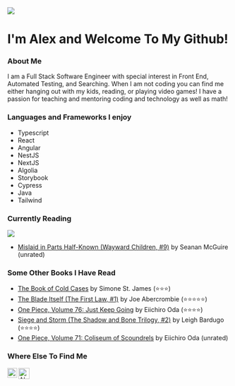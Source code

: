 <img src="https://c.tenor.com/-Kgr-uW4GA8AAAAi/hello.gif"/> 

# I'm Alex and Welcome To My Github!

### About Me
  I am a Full Stack Software Engineer with special interest in Front End, Automated Testing, and Searching.  When I am not coding you can find me either hanging out 
  with my kids, reading, or playing video games!  I have a passion for teaching and mentoring coding and technology as well as math!
  
### Languages and Frameworks I enjoy
- Typescript
- React
- Angular
- NestJS
- NextJS
- Algolia
- Storybook
- Cypress 
- Java
- Tailwind


### Currently Reading
 <img src="https://c.tenor.com/CsPCJHIlhy8AAAAC/frantic-studying.gif" />
 
 <!-- GOODREADS-LIST:START -->
- [Mislaid in Parts Half-Known (Wayward Children, #9)](https://www.goodreads.com/review/show/6168489868?utm_medium=api&utm_source=rss) by Seanan McGuire (unrated)
<!-- GOODREADS-LIST:END -->
 
### Some Other Books I Have Read 
<!-- GOODREADS-READ-LIST:START -->
- [The Book of Cold Cases](https://www.goodreads.com/review/show/5075974497?utm_medium=api&utm_source=rss) by Simone St. James (⭐⭐⭐)
- [The Blade Itself (The First Law, #1)](https://www.goodreads.com/review/show/3208703317?utm_medium=api&utm_source=rss) by Joe Abercrombie (⭐⭐⭐⭐⭐)
- [One Piece, Volume 76: Just Keep Going](https://www.goodreads.com/review/show/5870794035?utm_medium=api&utm_source=rss) by Eiichiro Oda (⭐⭐⭐⭐)
- [Siege and Storm (The Shadow and Bone Trilogy, #2)](https://www.goodreads.com/review/show/4553409146?utm_medium=api&utm_source=rss) by Leigh Bardugo (⭐⭐⭐⭐)
- [One Piece, Volume 71: Coliseum of Scoundrels](https://www.goodreads.com/review/show/4680246223?utm_medium=api&utm_source=rss) by Eiichiro Oda (unrated)
<!-- GOODREADS-READ-LIST:END -->

### Where Else To Find Me
<a href="https://www.linkedin.com/in/alexandria-piatt-189505120/">
  <img align="left" alt="Alex's LinkedIn" width="22px" src="https://raw.githubusercontent.com/peterthehan/peterthehan/master/assets/linkedin.svg" />
</a>
<a href="https://www.goodreads.com/user/show/21969908-alexandria-marie">
  <img align="left" alt="Alex's Goodreads" width="25px" src="https://upload.wikimedia.org/wikipedia/commons/5/5a/Goodreads_logo_-_SuperTinyIcons.svg" />
</a>
<!---
amrunnells/amrunnells is a ✨ special ✨ repository because its `README.md` (this file) appears on your GitHub profile.
You can click the Preview link to take a look at your changes.
--->
